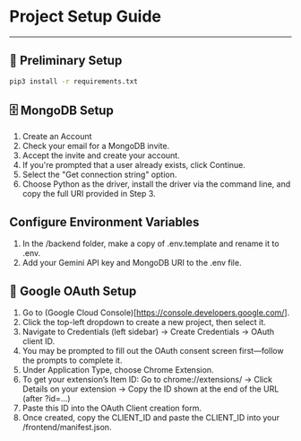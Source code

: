 # Project Setup Guide

---

## 🔧 Preliminary Setup

```bash
pip3 install -r requirements.txt
```

## 🗄️ MongoDB Setup
1. Create an Account
2. Check your email for a MongoDB invite.
3. Accept the invite and create your account.
4. If you're prompted that a user already exists, click Continue.
5. Select the "Get connection string" option.
6. Choose Python as the driver, install the driver via the command line, and copy the full URI provided in Step 3.

## Configure Environment Variables
1. In the /backend folder, make a copy of .env.template and rename it to .env.
2. Add your Gemini API key and MongoDB URI to the .env file.

## 🔐 Google OAuth Setup
1. Go to (Google Cloud Console)[https://console.developers.google.com/].
2. Click the top-left dropdown to create a new project, then select it.
3. Navigate to Credentials (left sidebar) → Create Credentials → OAuth client ID.
4. You may be prompted to fill out the OAuth consent screen first—follow the prompts to complete it.
5. Under Application Type, choose Chrome Extension.
6. To get your extension’s Item ID:
Go to chrome://extensions/ -> Click Details on your extension -> Copy the ID shown at the end of the URL (after ?id=...)
7. Paste this ID into the OAuth Client creation form.
8. Once created, copy the CLIENT_ID and paste the CLIENT_ID into your /frontend/manifest.json.